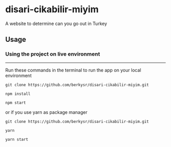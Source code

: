 # disari-cikabilir-miyim
A website to determine can you go out in Turkey

## Usage

### Using the project on live environment

---

Run these commands in the terminal to run the app on your local environment

    git clone https://github.com/berkysr/disari-cikabilir-miyim.git

    npm install

    npm start

or if you use yarn as package manager

    git clone https://github.com/berkysr/disari-cikabilir-miyim.git

    yarn

    yarn start

